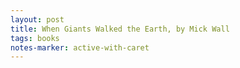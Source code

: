 ```yaml
---
layout: post
title: When Giants Walked the Earth, by Mick Wall 
tags: books
notes-marker: active-with-caret
---
```

